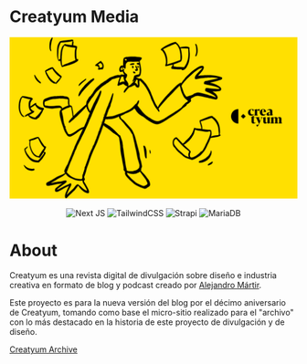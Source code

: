 # Creatyum Media

<div align="center"><img src="./public/cover.jpg"><p></p></div>

<div align="center">

![Next JS](https://img.shields.io/badge/Next-black?style=for-the-badge&logo=next.js&logoColor=white)
![TailwindCSS](https://img.shields.io/badge/tailwindcss-%2338B2AC.svg?style=for-the-badge&logo=tailwind-css&logoColor=white)
![Strapi](https://img.shields.io/badge/strapi-%232E7EEA.svg?style=for-the-badge&logo=strapi&logoColor=white)
![MariaDB](https://img.shields.io/badge/MariaDB-003545?style=for-the-badge&logo=mariadb&logoColor=white)

</div>

# About

Creatyum es una revista digital de divulgación sobre diseño e industria creativa en formato de blog y podcast creado por [Alejandro Mártir](https://alemartir.com).

Este proyecto es para la nueva versión del blog por el décimo aniversario de Creatyum, tomando como base el micro-sitio realizado para el "archivo" con lo más destacado en la historia de este proyecto de divulgación y de diseño.

[Creatyum Archive](https://github.com/martirale/creatyum-diez)
